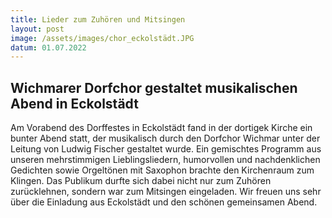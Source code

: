 ```yaml
---
title: Lieder zum Zuhören und Mitsingen
layout: post
image: /assets/images/chor_eckolstädt.JPG
datum: 01.07.2022
---
```


## Wichmarer Dorfchor gestaltet musikalischen Abend in Eckolstädt
Am Vorabend des Dorffestes in Eckolstädt fand in der dortigek Kirche ein bunter Abend statt, der musikalisch durch den Dorfchor Wichmar unter der Leitung von Ludwig Fischer gestaltet wurde.
Ein gemischtes Programm aus unseren mehrstimmigen Lieblingsliedern, humorvollen und nachdenklichen Gedichten sowie Orgeltönen mit Saxophon brachte den Kirchenraum zum Klingen.
Das Publikum durfte sich dabei nicht nur zum Zuhören zurücklehnen, sondern war zum Mitsingen eingeladen.
Wir freuen uns sehr über die Einladung aus Eckolstädt und den schönen gemeinsamen Abend.
